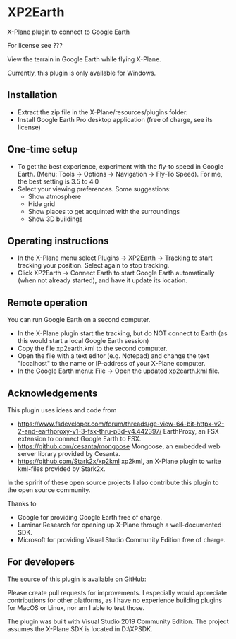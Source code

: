 # XP2Earth
X-Plane plugin to connect to Google Earth

For license see ???

View the terrain in Google Earth while flying X-Plane.

Currently, this plugin is only available for Windows.

## Installation

- Extract the zip file in the X-Plane/resources/plugins folder.
- Install Google Earth Pro desktop application (free of charge, see its license)


## One-time setup

- To get the best experience, experiment with the fly-to speed in Google Earth. (Menu: Tools -> Options -> Navigation -> Fly-To Speed). 
For me, the best setting is 3.5 to 4.0
- Select your viewing preferences. Some suggestions:
	* Show atmosphere
	* Hide grid
	* Show places to get acquinted with the surroundings
	* Show 3D buildings


## Operating instructions

- In the X-Plane menu select Plugins -> XP2Earth -> Tracking to start tracking your position. Select again to stop tracking.
- Click XP2Earth -> Connect Earth to start Google Earth automatically (when not already started), and have it update its location.


## Remote operation

You can run Google Earth on a second computer.
- In the X-Plane plugin start the tracking, but do NOT connect to Earth (as this would start a local Google Earth session)
- Copy the file xp2earth.kml to the second computer.
- Open the file with a text editor (e.g. Notepad) and change the text "localhost" to the name or IP-address of your X-Plane computer.
- In the Google Earth menu: File -> Open the updated xp2earth.kml file.


## Acknowledgements

This plugin uses ideas and code from
- https://www.fsdeveloper.com/forum/threads/ge-view-64-bit-httpx-v2-2-and-earthproxy-v1-3-fsx-thru-p3d-v4.442397/ EarthProxy, an FSX extension to connect Google Earth to FSX.
- https://github.com/cesanta/mongoose Mongoose, an embedded web server library provided by Cesanta.
- https://github.com/Stark2x/xp2kml xp2kml, an X-Plane plugin to write kml-files provided by Stark2x.

In the spririt of these open source projects I also contribute this plugin to the open source community.

Thanks to
- Google for providing Google Earth free of charge.
- Laminar Research for opening up X-Plane through a well-documented SDK.
- Microsoft for providing Visual Studio Community Edition free of charge.


## For developers

The source of this plugin is available on GitHub:

Please create pull requests for improvements. I especially would appreciate contributions for other platforms, 
as I have no experience building plugins for MacOS or Linux, nor am I able to test those.

The plugin was built with Visual Studio 2019 Community Edition. The project assumes the X-Plane SDK is located in D:\XPSDK.





